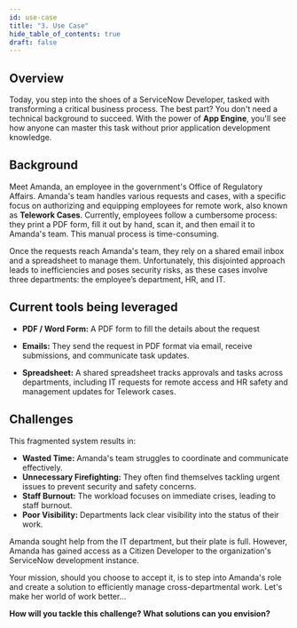 ```yaml
---
id: use-case
title: "3. Use Case"
hide_table_of_contents: true
draft: false
---
```


## Overview 

Today, you step into the shoes of a ServiceNow Developer, tasked with transforming a critical business process. The best part? You don't need a technical background to succeed. With the power of **App Engine**, you'll see how anyone can master this task without prior application development knowledge.

## Background

Meet Amanda, an employee in the government's Office of Regulatory Affairs. Amanda's team handles various requests and cases, with a specific focus on authorizing and equipping employees for remote work, also known as **Telework Cases**. Currently, employees follow a cumbersome process: they print a PDF form, fill it out by hand, scan it, and then email it to Amanda's team. This manual process is time-consuming.

Once the requests reach Amanda's team, they rely on a shared email inbox and a spreadsheet to manage them. Unfortunately, this disjointed approach leads to inefficiencies and poses security risks, as these cases involve three departments: the employee’s department, HR, and IT.

## Current tools being leveraged 

* **PDF / Word Form:** A PDF form to fill the details about the request

* **Emails:** They send the request in PDF format via email, receive submissions, and communicate task updates.

* **Spreadsheet:** A shared spreadsheet tracks approvals and tasks across departments, including IT requests for remote access and HR safety and management updates for Telework cases.


## Challenges

This fragmented system results in:

* **Wasted Time:** Amanda's team struggles to coordinate and communicate effectively.
* **Unnecessary Firefighting:** They often find themselves tackling urgent issues to prevent security and safety concerns.
* **Staff Burnout:** The workload focuses on immediate crises, leading to staff burnout.
* **Poor Visibility:** Departments lack clear visibility into the status of their work.

Amanda sought help from the IT department, but their plate is full. However, Amanda has gained access as a Citizen Developer to the organization's ServiceNow development instance.

Your mission, should you choose to accept it, is to step into Amanda's role and create a solution to efficiently manage cross-departmental work. Let's make her world of work better...

**How will you tackle this challenge? What solutions can you envision?**